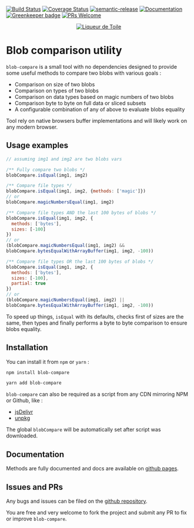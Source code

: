 [![Build Status](https://travis-ci.org/liqueurdetoile/blob-compare.svg?branch=master)](https://travis-ci.org/liqueurdetoile/blob-compare)
[![Coverage Status](https://coveralls.io/repos/github/liqueurdetoile/blob-compare/badge.svg?branch=master)](https://coveralls.io/github/liqueurdetoile/blob-compare?branch=master)
[![semantic-release](https://img.shields.io/badge/%20%20%F0%9F%93%A6%F0%9F%9A%80-semantic--release-e10079.svg)](https://github.com/semantic-release/semantic-release)
[![Documentation](https://liqueurdetoile.github.io/blob-compare/badge.svg)](https://liqueurdetoile.github.io/blob-compare/)
[![Greenkeeper badge](https://badges.greenkeeper.io/liqueurdetoile/blob-compare.svg)](https://greenkeeper.io/)
[![PRs Welcome](https://img.shields.io/badge/PRs-welcome-brightgreen.svg?style=flat-square)](http://makeapullrequest.com)

<p align="center"><a href="https://liqueurdetoile.com" target="\_blank"><img src="https://hosting.liqueurdetoile.com/logo_lqdt.png" alt="Liqueur de Toile"></a></p>

# Blob comparison utility
`blob-compare` is a small tool with no dependencies designed to provide some useful methods to compare two blobs with various goals :

- Comparison on size of two blobs
- Comparison on types of two blobs
- Comparison on data types based on magic numbers of two blobs
- Comparison byte to byte on full data or sliced subsets
- A configurable combination of any of above to evaluate blobs equality

Tool rely on native browsers buffer implementations and will likely work on any modern browser.

## Usage examples
```javascript
// assuming img1 and img2 are two blobs vars

/** Fully compare two blobs */
blobCompare.isEqual(img1, img2)

/** Compare file types */
blobCompare.isEqual(img1, img2, {methods: ['magic']})
// or
blobCompare.magicNumbersEqual(img1, img2)

/** Compare file types AND the last 100 bytes of blobs */
blobCompare.isEqual(img1, img2, {
  methods: ['bytes'],
  sizes: [-100]
})
// or
(blobCompare.magicNumbersEqual(img1, img2) &&
blobCompare.bytesEqualWithArrayBuffer(img1, img2, -100))

/** Compare file types OR the last 100 bytes of blobs */
blobCompare.isEqual(img1, img2, {
  methods: ['bytes'],
  sizes: [-100],
  partial: true
})
// or
(blobCompare.magicNumbersEqual(img1, img2) ||
blobCompare.bytesEqualWithArrayBuffer(img1, img2, -100))
```
To speed up things, `isEqual` with its defaults, checks first of sizes are the same, then types and finally performs a byte to byte comparison to ensure blobs equality.

## Installation
You can install it from `npm` or `yarn` :
```bash
npm install blob-compare

yarn add blob-compare
```
`blob-compare` can also be required as a script from any CDN mirroring NPM or Github, like :
- [jsDelivr](https://www.jsdelivr.com/?query=blob-compare)
- [unpkg](https://unpkg.com/)

The global `blobCompare` will be automatically set after script was downloaded.

## Documentation
Methods are fully documented and docs are available on [github pages](https://liqueurdetoile.github.io/blob-compare/).

## Issues and PRs
Any bugs and issues can be filed on the [github repository](https://github.com/liqueurdetoile/blob-compare/issues).

You are free and very welcome to fork the project and submit any PR to fix or improve `blob-compare`.

